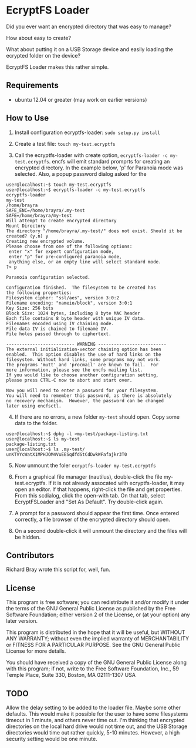 # EcryptFS Loader

Did you ever want an encrypted directory that was easy to manage? 

How about easy to create? 

What about putting it on a USB Storage device and easily loading the ecrypted folder on the device?

EcryptFS Loader makes this rather simple.


## Requirements

- ubuntu 12.04 or greater (may work on earlier versions)


## How to Use

1. Install configuration ecryptfs-loader: `sudo setup.py install`

2. Create a test file:  `touch my-test.ecryptfs`

3. Call the ecryptfs-loader with create option, `ecryptfs-loader -c my-test.ecryptfs`. encfs will emit standard promprts for creating an encrypted directory. In the example below, 'p' for Paranoia mode was selected. Also, a popup password dialog asked for the 
    
```
user@localhost:~$ touch my-test.ecryptfs 
user@localhost:~$ ecryptfs-loader -c my-test.ecryptfs 
ecryptfs-loader
my-test
/home/brayra
SAFE_ENC=/home/brayra/.my-test
SAFE=/home/brayra/my-test
Will attempt to create encrypted directory
Mount Directory
The directory "/home/brayra/.my-test/" does not exist. Should it be created? (y,n) y
Creating new encrypted volume.
Please choose from one of the following options:
 enter "x" for expert configuration mode,
 enter "p" for pre-configured paranoia mode,
 anything else, or an empty line will select standard mode.
?> p

Paranoia configuration selected.

Configuration finished.  The filesystem to be created has
the following properties:
Filesystem cipher: "ssl/aes", version 3:0:2
Filename encoding: "nameio/block", version 3:0:1
Key Size: 256 bits
Block Size: 1024 bytes, including 8 byte MAC header
Each file contains 8 byte header with unique IV data.
Filenames encoded using IV chaining mode.
File data IV is chained to filename IV.
File holes passed through to ciphertext.

-------------------------- WARNING --------------------------
The external initialization-vector chaining option has been
enabled.  This option disables the use of hard links on the
filesystem. Without hard links, some programs may not work.
The programs 'mutt' and 'procmail' are known to fail.  For
more information, please see the encfs mailing list.
If you would like to choose another configuration setting,
please press CTRL-C now to abort and start over.

Now you will need to enter a password for your filesystem.
You will need to remember this password, as there is absolutely
no recovery mechanism.  However, the password can be changed
later using encfsctl.
```

4. If there are no errors, a new folder `my-test` should open. Copy some data to the folder.
```
user@localhost:~$ dpkg -l >my-test/package-listing.txt
user@localhost:~$ ls my-test
package-listing.txt
user@localhost:~$ ls .my-test/
unKTVYcWatX1MPHJOM4VuEESqdfdStCdDwkWFafajkr3T0
```

5. Now unmount the foler `ecryptfs-loader my-test.ecryptfs`

6. From a graphical file manager (nautilus), double-click the file my-test.ecryptfs. If it is not already assocated with ecryptfs-loader, it may open an editor. If that happens, right-click the file and get properties. From this scdialog, click the open-with tab. On that tab, select EcryptFSLoader and "Set As Default". Try double-click again.

7. A prompt for a password should appear the first time. Once entered correctly, a file browser of the encrypted directory should open.

8. On a second double-click it will unmount the directory and the files will be hidden.


## Contributors

Richard Bray  wrote this script for, well, fun.

## License

 This program is free software; you can redistribute it and/or modify it under the terms of the GNU General Public License as published by the Free Software Foundation; either version 2 of the License, or (at your option) any later version.
 
This program is distributed in the hope that it will be useful, but WITHOUT ANY WARRANTY; without even the implied warranty of MERCHANTABILITY or FITNESS FOR A PARTICULAR PURPOSE. See the GNU General Public License for more details.

You should have received a copy of the GNU General Public License along with this program; if not, write to the Free Software Foundation, Inc., 59 Temple Place, Suite 330, Boston, MA 02111-1307 USA 

## TODO

Allow the delay setting to be added to the loader file. Maybe some other defaults. This would make it possible for the user to have some filesystems timeout in 1 minute, and others never time out. I'm thinking that encrypted directories on the local hard drive would not time out, and the USB Storage directories would time out rather quickly, 5-10 minutes. However, a high security setting would be one minute. 
